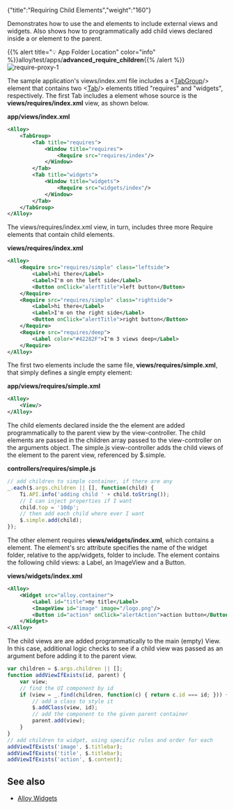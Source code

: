 {"title":"Requiring Child Elements","weight":"160"}

Demonstrates how to use the <Require/> and <Widget/> elements to include external views and widgets. Also shows how to programmatically add child views declared inside a <Require/> or <Widget/> element to the parent.

{{% alert title="💡 App Folder Location" color="info" %}}alloy/test/apps/**advanced\_require\_children**{{% /alert %}}![require-proxy-1](/Images/appc/download/attachments/41845675/require-proxy-1.png)

The sample application's views/index.xml file includes a <[TabGroup](#!/api/Titanium.UI.TabGroup)/> element that contains two <[Tab](#!/api/Titanium.UI.TabGroup)/> elements titled "requires" and "widgets", respectively. The first Tab includes a <Require/> element whose source is the **views/requires/index.xml** view, as shown below.

**app/views/index.xml**

```xml
<Alloy>
    <TabGroup>
        <Tab title="requires">
            <Window title="requires">
                <Require src="requires/index"/>
            </Window>
        </Tab>
        <Tab title="widgets">
            <Window title="widgets">
                <Require src="widgets/index"/>
            </Window>
        </Tab>
    </TabGroup>
</Alloy>
```

The views/requires/index.xml view, in turn, includes three more Require elements that contain child elements.

**views/requires/index.xml**

```xml
<Alloy>
    <Require src="requires/simple" class="leftside">
        <Label>hi there</Label>
        <Label>I'm on the left side</Label>
        <Button onClick="alertTitle">left button</Button>
    </Require>
    <Require src="requires/simple" class="rightside">
        <Label>hi there</Label>
        <Label>I'm on the right side</Label>
        <Button onClick="alertTitle">right button</Button>
    </Require>
    <Require src="requires/deep">
        <Label color="#42282F">I'm 3 views deep</Label>
    </Require>
</Alloy>
```

The first two <Require/> elements include the same file, **views/requires/simple.xml**, that simply defines a single empty <View/> element:

**app/views/requires/simple.xml**

```xml
<Alloy>
    <View/>
</Alloy>
```

The child elements declared inside the the <Require/> element are added programmatically to the parent view by the view-controller. The child elements are passed in the children array passed to the view-controller on the arguments object. The simple.js view-controller adds the child views of the <Require/> element to the parent view, referenced by $.simple.

**controllers/requires/simple.js**

```javascript
// add children to simple container, if there are any
_.each($.args.children || [], function(child) {
    Ti.API.info('adding child ' + child.toString());
    // I can inject properties if I want
    child.top = '10dp';
    // then add each child where ever I want
    $.simple.add(child);
});
```

The other <Tab/> element requires **views/widgets/index.xml**, which contains a <Widget/> element. The <Widget/> element's src attribute specifies the name of the widget folder, relative to the app/widgets, folder to include. The <Widget/> element contains the following child views: a Label, an ImageView and a Button.

**views/widgets/index.xml**

```xml
<Alloy>
    <Widget src="alloy.container">
        <Label id="title">my title</Label>
        <ImageView id="image" image="/logo.png"/>
        <Button id="action" onClick="alertAction">action button</Button>
    </Widget>
</Alloy>
```

The child views are are added programmatically to the main (empty) View. In this case, additional logic checks to see if a child view was passed as an argument before adding it to the parent view.

```javascript
var children = $.args.children || [];
function addViewIfExists(id, parent) {
    var view;
    // find the UI component by id
    if (view = _.find(children, function(c) { return c.id === id; })) {
        // add a class to style it
        $.addClass(view, id);
        // add the component to the given parent container
        parent.add(view);
    }
}
// add children to widget, using specific rules and order for each
addViewIfExists('image', $.titlebar);
addViewIfExists('title', $.titlebar);
addViewIfExists('action', $.content);
```

## See also

* [Alloy Widgets](/docs/appc/Alloy_Framework/Alloy_Guide/Alloy_Widgets/)
